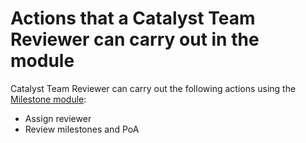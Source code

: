 # **Actions that a Catalyst Team Reviewer can carry out in the module**
Catalyst Team Reviewer can carry out the following actions using the [Milestone module](https://milestones.projectcatalyst.io/): 
- Assign reviewer
- Review milestones and PoA
